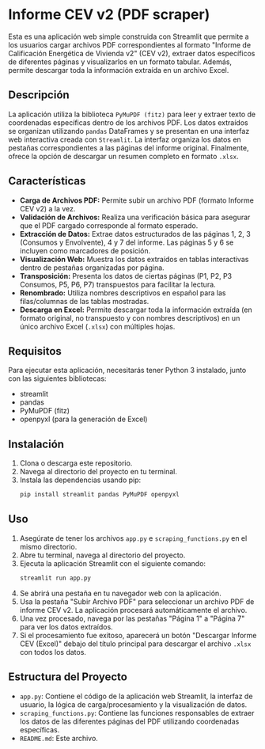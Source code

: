 # Informe CEV v2 (PDF scraper)

Esta es una aplicación web simple construida con Streamlit que permite a los usuarios cargar archivos PDF correspondientes al formato "Informe de Calificación Energética de Vivienda v2" (CEV v2), extraer datos específicos de diferentes páginas y visualizarlos en un formato tabular. Además, permite descargar toda la información extraída en un archivo Excel.

## Descripción

La aplicación utiliza la biblioteca `PyMuPDF (fitz)` para leer y extraer texto de coordenadas específicas dentro de los archivos PDF. Los datos extraídos se organizan utilizando `pandas` DataFrames y se presentan en una interfaz web interactiva creada con `Streamlit`. La interfaz organiza los datos en pestañas correspondientes a las páginas del informe original. Finalmente, ofrece la opción de descargar un resumen completo en formato `.xlsx`.

## Características

* **Carga de Archivos PDF:** Permite subir un archivo PDF (formato Informe CEV v2) a la vez.
* **Validación de Archivos:** Realiza una verificación básica para asegurar que el PDF cargado corresponde al formato esperado.
* **Extracción de Datos:** Extrae datos estructurados de las páginas 1, 2, 3 (Consumos y Envolvente), 4 y 7 del informe. Las páginas 5 y 6 se incluyen como marcadores de posición.
* **Visualización Web:** Muestra los datos extraídos en tablas interactivas dentro de pestañas organizadas por página.
* **Transposición:** Presenta los datos de ciertas páginas (P1, P2, P3 Consumos, P5, P6, P7) transpuestos para facilitar la lectura.
* **Renombrado:** Utiliza nombres descriptivos en español para las filas/columnas de las tablas mostradas.
* **Descarga en Excel:** Permite descargar toda la información extraída (en formato original, no transpuesto y con nombres descriptivos) en un único archivo Excel (`.xlsx`) con múltiples hojas.

## Requisitos

Para ejecutar esta aplicación, necesitarás tener Python 3 instalado, junto con las siguientes bibliotecas:

* streamlit
* pandas
* PyMuPDF (fitz)
* openpyxl (para la generación de Excel)

## Instalación

1.  Clona o descarga este repositorio.
2.  Navega al directorio del proyecto en tu terminal.
3.  Instala las dependencias usando pip:
    ```bash
    pip install streamlit pandas PyMuPDF openpyxl
    ```

## Uso

1.  Asegúrate de tener los archivos `app.py` e `scraping_functions.py` en el mismo directorio.
2.  Abre tu terminal, navega al directorio del proyecto.
3.  Ejecuta la aplicación Streamlit con el siguiente comando:
    ```bash
    streamlit run app.py
    ```
4.  Se abrirá una pestaña en tu navegador web con la aplicación.
5.  Usa la pestaña "Subir Archivo PDF" para seleccionar un archivo PDF de informe CEV v2. La aplicación procesará automáticamente el archivo.
6.  Una vez procesado, navega por las pestañas "Página 1" a "Página 7" para ver los datos extraídos.
7.  Si el procesamiento fue exitoso, aparecerá un botón "Descargar Informe CEV (Excel)" debajo del título principal para descargar el archivo `.xlsx` con todos los datos.

## Estructura del Proyecto

* `app.py`: Contiene el código de la aplicación web Streamlit, la interfaz de usuario, la lógica de carga/procesamiento y la visualización de datos.
* `scraping_functions.py`: Contiene las funciones responsables de extraer los datos de las diferentes páginas del PDF utilizando coordenadas específicas.
* `README.md`: Este archivo.